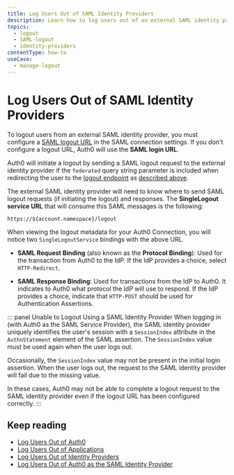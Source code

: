 ```yaml
---
title: Log Users Out of SAML Identity Providers
description: Learn how to log users out of an external SAML identity provider. 
topics:
  - logout
  - SAML-logout
  - identity-providers
contentType: how-to
useCase:
  - manage-logout
---
```


# Log Users Out of SAML Identity Providers

To logout users from an external SAML identity provider, you must configure a [SAML logout URL](/saml-sp-generic#1-obtain-information-from-idp) in the SAML connection settings. If you don't configure a logout URL, Auth0 will use the __SAML login URL__.

Auth0 will initiate a logout by sending a SAML logout request to the external identity provider if the `federated` query string parameter is included when redirecting the user to the [logout endpoint](/api/authentication?javascript#logout) as [described above](#log-out-a-user).

The external SAML identity provider will need to know where to send SAML logout requests (if initiating the logout) and responses. The __SingleLogout service URL__ that will consume this SAML messages is the following:

```text
https://${account.namespace}/logout
```

When viewing the logout metadata for your Auth0 Connection, you will notice two `SingleLogoutService` bindings with the above URL.

* **SAML Request Binding** (also known as the **Protocol Binding**): Used for the transaction from Auth0 to the IdP. If the IdP provides a choice, select `HTTP-Redirect`.
   
* **SAML Response Binding**: Used for transactions from the IdP to Auth0. It indicates to Auth0 what protocol the IdP will use to respond. If the IdP provides a choice, indicate that `HTTP-POST` should be used for Authentication Assertions.

::: panel Unable to Logout Using a SAML Identity Provider
When logging in (with Auth0 as the SAML Service Provider), the SAML identity provider uniquely identifies the user's session with a `SessionIndex` attribute in the `AuthnStatement` element of the SAML assertion. The `SessionIndex` value must be used again when the user logs out.

Occasionally, the `SessionIndex` value may not be present in the initial login assertion. When the user logs out, the request to the SAML identity provider will fail due to the missing value.

In these cases, Auth0 may not be able to complete a logout request to the SAML identity provider even if the logout URL has been configured correctly.
:::

## Keep reading

* [Log Users Out of Auth0](/logout/guides/logout-auth0)
* [Log Users Out of Applications](logout/guides/logout-applications)
* [Log Users Out of Identity Providers](/logout/guides/logout-idps)
* [Log Users Out of Auth0 as the SAML Identity Provider](/protocols/saml/saml-configuration/logout)
